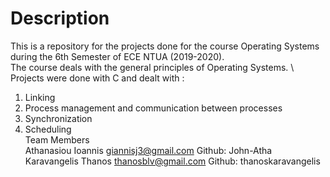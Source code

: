 # Description
This is a repository for the projects done for the course Operating Systems during the 6th Semester of ECE NTUA (2019-2020). \
The course deals with the general principles of Operating Systems. \ 
Projects were done with C and dealt with :
1. Linking     
2. Process management and communication between processes
3. Synchronization 
4. Scheduling \
Team Members \
Athanasiou Ioannis    giannisj3@gmail.com Github: John-Atha \
Karavangelis Thanos   thanosblv@gmail.com Github: thanoskaravangelis 
